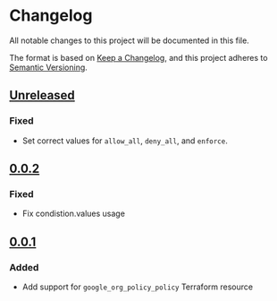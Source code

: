 # Changelog

All notable changes to this project will be documented in this file.

The format is based on [Keep a Changelog](https://keepachangelog.com/en/1.0.0/),
and this project adheres to [Semantic Versioning](https://semver.org/spec/v2.0.0.html).

## [Unreleased]

### Fixed

- Set correct values for `allow_all`, `deny_all`, and `enforce`.

## [0.0.2]

### Fixed

- Fix condistion.values usage

## [0.0.1]

### Added

- Add support for `google_org_policy_policy` Terraform resource

[unreleased]: https://github.com/mineiros-io/terraform-google-organization-policy/compare/v0.0.2...HEAD
[0.0.2]: https://github.com/mineiros-io/terraform-google-organization-policy/compare/v0.0.1...v0.0.2
[0.0.1]: https://github.com/mineiros-io/terraform-google-organization-policy/releases/tag/v0.0.1
